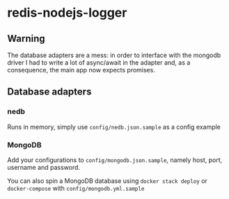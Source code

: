 # redis-nodejs-logger

## Warning

The database adapters are a mess: in order to interface with the mongodb driver I had to write a lot of async/await in the adapter and, as a consequence, the main app now expects promises.

## Database adapters

### nedb

Runs in memory, simply use `config/nedb.json.sample` as a config example

### MongoDB

Add your configurations to `config/mongodb.json.sample`, namely host, port, username and password.

You can also spin a MongoDB database using `docker stack deploy` or `docker-compose` with `config/mongodb.yml.sample`
